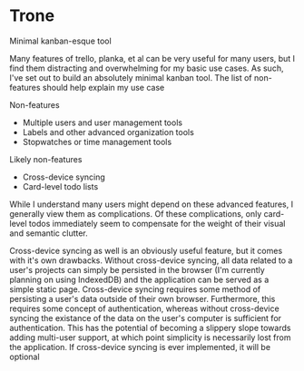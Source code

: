 # Trone

Minimal kanban-esque tool

Many features of trello, planka, et al can be very useful for many users, but I find them distracting and overwhelming for my basic use cases. As such, I've set out to build an absolutely minimal kanban tool. The list of non-features should help explain my use case

Non-features

- Multiple users and user management tools
- Labels and other advanced organization tools
- Stopwatches or time management tools

Likely non-features

- Cross-device syncing
- Card-level todo lists

While I understand many users might depend on these advanced features, I generally view them as complications. Of these complications, only card-level todos immediately seem to compensate for the weight of their visual and semantic clutter.

Cross-device syncing as well is an obviously useful feature, but it comes with it's own drawbacks. Without cross-device syncing, all data related to a user's projects can simply be persisted in the browser (I'm currently planning on using IndexedDB) and the application can be served as a simple static page. Cross-device syncing requires some method of persisting a user's data outside of their own browser. Furthermore, this requires some concept of authentication, whereas without cross-device syncing the existance of the data on the user's computer is sufficient for authentication. This has the potential of becoming a slippery slope towards adding multi-user support, at which point simplicity is necessarily lost from the application. If cross-device syncing is ever implemented, it will be optional
